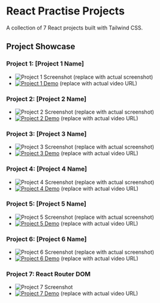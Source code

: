 # React Practise Projects

A collection of 7 React projects built with Tailwind CSS.

## Project Showcase

### Project 1: [Project 1 Name]

- ![Project 1 Screenshot](https://via.placeholder.com/350x150) (replace with actual screenshot)
- [![Project 1 Demo](https://via.placeholder.com/150x100)](https://example.com/project1_demo.mp4) (replace with actual video URL)

### Project 2: [Project 2 Name]

- ![Project 2 Screenshot](https://via.placeholder.com/350x150) (replace with actual screenshot)
- [![Project 2 Demo](https://via.placeholder.com/150x100)](https://example.com/project2_demo.mp4) (replace with actual video URL)

### Project 3: [Project 3 Name]

- ![Project 3 Screenshot](https://via.placeholder.com/350x150) (replace with actual screenshot)
- [![Project 3 Demo](https://via.placeholder.com/150x100)](https://example.com/project3_demo.mp4) (replace with actual video URL)

### Project 4: [Project 4 Name]

- ![Project 4 Screenshot](https://via.placeholder.com/350x150) (replace with actual screenshot)
- [![Project 4 Demo](https://via.placeholder.com/150x100)](https://example.com/project4_demo.mp4) (replace with actual video URL)

### Project 5: [Project 5 Name]

- ![Project 5 Screenshot](https://via.placeholder.com/350x150) (replace with actual screenshot)
- [![Project 5 Demo](https://via.placeholder.com/150x100)](https://example.com/project5_demo.mp4) (replace with actual video URL)

### Project 6: [Project 6 Name]

- ![Project 6 Screenshot](https://via.placeholder.com/350x150) (replace with actual screenshot)
- [![Project 6 Demo](https://via.placeholder.com/150x100)](https://example.com/project6_demo.mp4) (replace with actual video URL)

### Project 7: React Router DOM

- ![Project 7 Screenshot](./07%20reactRounter/src/assets/reactRouter.png/350x150)
- [![Project 7 Demo](https://via.placeholder.com/150x100)](https://example.com/project7_demo.mp4) (replace with actual video URL)
